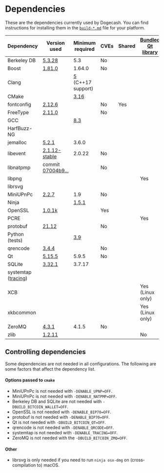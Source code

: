 Dependencies
============

These are the dependencies currently used by Dogecash. You can find instructions for installing them in the [`build-*.md`](../INSTALL.md) file for your platform.

| Dependency | Version used | Minimum required | CVEs | Shared | [Bundled Qt library](https://doc.qt.io/qt-5/configure-options.html) |
| --- | --- | --- | --- | --- | --- |
| Berkeley DB | [5.3.28](http://www.oracle.com/technetwork/database/database-technologies/berkeleydb/downloads/index.html) | 5.3 | No |  |  |
| Boost | [1.81.0](https://www.boost.org/users/download/) | 1.64.0 | No |  |  |
| Clang |  | [5](https://releases.llvm.org/download.html) (C++17 support) |  |  |  |
| CMake |  | [3.16](https://cmake.org/download/) |  |  |  |
| fontconfig | [2.12.6](https://www.freedesktop.org/software/fontconfig/release/) |  | No | Yes |  |
| FreeType | [2.11.0](http://download.savannah.gnu.org/releases/freetype) |  | No |  |  |
| GCC |  | [8.3](https://gcc.gnu.org/) |  |  |  |
| HarfBuzz-NG |  |  |  |  |  |
| jemalloc | [5.2.1](https://github.com/jemalloc/jemalloc/releases) | 3.6.0 |  |  |  |
| libevent | [2.1.12-stable](https://github.com/libevent/libevent/releases) | 2.0.22 | No |  |  |
| libnatpmp | commit [07004b9...](https://github.com/miniupnp/libnatpmp/commit/07004b97cf691774efebe70404cf22201e4d330d) |  | No |  |  |
| libpng |  |  |  |  | Yes |
| librsvg | |  |  |  |  |
| MiniUPnPc | [2.2.7](https://miniupnp.tuxfamily.org/files) | 1.9 | No |  |  |
| Ninja |  | [1.5.1](https://github.com/ninja-build/ninja/releases) |  |  |  |
| OpenSSL | [1.0.1k](https://www.openssl.org/source) |  | Yes |  |  |
| PCRE |  |  |  |  | Yes |
| protobuf | [21.12](https://github.com/protocolbuffers/protobuf/releases/tag/v21.12) |  | No |  |  |
| Python (tests) |  | [3.9](https://www.python.org/downloads) |  |  |  |
| qrencode | [3.4.4](https://fukuchi.org/works/qrencode) |  | No |  |  |
| Qt | [5.15.5](https://download.qt.io/official_releases/qt/) | 5.9.5 | No |  |  |
| SQLite | [3.32.1](https://sqlite.org/download.html) | 3.7.17 |  |  |  |
| systemtap ([tracing](tracing.md))| | | | | |
| XCB |  |  |  |  | Yes (Linux only) |
| xkbcommon |  |  |  |  | Yes (Linux only) |
| ZeroMQ | [4.3.1](https://github.com/zeromq/libzmq/releases) | 4.1.5 | No |  |  |
| zlib | [1.2.11](http://zlib.net/) |  |  |  | No |

Controlling dependencies
------------------------
Some dependencies are not needed in all configurations. The following are some
factors that affect the dependency list.

#### Options passed to `cmake`
* MiniUPnPc is not needed with  `-DENABLE_UPNP=OFF`.
* MiniUPnPc is not needed with  `-DENABLE_NATPMP=OFF`.
* Berkeley DB and SQLite are not needed with `-DBUILD_BITCOIN_WALLET=OFF`.
* OpenSSL is not needed with `-DENABLE_BIP70=OFF`.
* protobuf is not needed with `-DENABLE_BIP70=OFF`.
* Qt is not needed with `-DBUILD_BITCOIN_QT=OFF`.
* qrencode is not needed with `-DENABLE_QRCODE=OFF`.
* systemtap is not needed with `-DENABLE_TRACING=OFF`.
* ZeroMQ is not needed with the `-DBUILD_BITCOIN_ZMQ=OFF`.

#### Other
* librsvg is only needed if you need to run `ninja osx-dmg` on
  (cross-compilation to) macOS.

